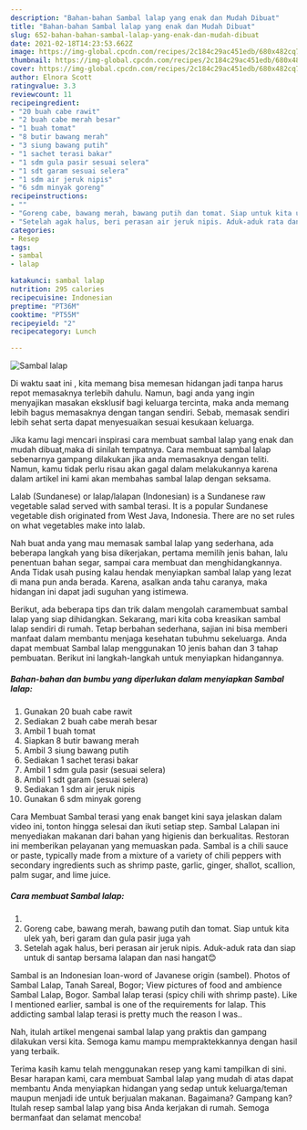 ```yaml
---
description: "Bahan-bahan Sambal lalap yang enak dan Mudah Dibuat"
title: "Bahan-bahan Sambal lalap yang enak dan Mudah Dibuat"
slug: 652-bahan-bahan-sambal-lalap-yang-enak-dan-mudah-dibuat
date: 2021-02-18T14:23:53.662Z
image: https://img-global.cpcdn.com/recipes/2c184c29ac451edb/680x482cq70/sambal-lalap-foto-resep-utama.jpg
thumbnail: https://img-global.cpcdn.com/recipes/2c184c29ac451edb/680x482cq70/sambal-lalap-foto-resep-utama.jpg
cover: https://img-global.cpcdn.com/recipes/2c184c29ac451edb/680x482cq70/sambal-lalap-foto-resep-utama.jpg
author: Elnora Scott
ratingvalue: 3.3
reviewcount: 11
recipeingredient:
- "20 buah cabe rawit"
- "2 buah cabe merah besar"
- "1 buah tomat"
- "8 butir bawang merah"
- "3 siung bawang putih"
- "1 sachet terasi bakar"
- "1 sdm gula pasir sesuai selera"
- "1 sdt garam sesuai selera"
- "1 sdm air jeruk nipis"
- "6 sdm minyak goreng"
recipeinstructions:
- ""
- "Goreng cabe, bawang merah, bawang putih dan tomat. Siap untuk kita ulek yah, beri garam dan gula pasir juga yah"
- "Setelah agak halus, beri perasan air jeruk nipis. Aduk-aduk rata dan siap untuk di santap bersama lalapan dan nasi hangat😊"
categories:
- Resep
tags:
- sambal
- lalap

katakunci: sambal lalap 
nutrition: 295 calories
recipecuisine: Indonesian
preptime: "PT36M"
cooktime: "PT55M"
recipeyield: "2"
recipecategory: Lunch

---
```



![Sambal lalap](https://img-global.cpcdn.com/recipes/2c184c29ac451edb/680x482cq70/sambal-lalap-foto-resep-utama.jpg)

Di waktu  saat ini , kita memang bisa memesan hidangan jadi tanpa harus repot memasaknya terlebih dahulu. Namun, bagi anda yang ingin menyajikan masakan eksklusif bagi keluarga tercinta, maka anda memang lebih bagus memasaknya dengan tangan sendiri. Sebab, memasak sendiri lebih sehat serta dapat menyesuaikan sesuai kesukaan keluarga.

Jika kamu lagi mencari inspirasi cara membuat sambal lalap yang enak dan mudah dibuat,maka di sinilah tempatnya. Cara membuat sambal lalap  sebenarnya gampang dilakukan jika anda memasaknya dengan teliti. Namun, kamu tidak perlu risau akan gagal dalam melakukannya 
karena dalam artikel ini kami akan membahas sambal lalap dengan seksama.  

Lalab (Sundanese) or lalap/lalapan (Indonesian) is a Sundanese raw vegetable salad served with sambal terasi. It is a popular Sundanese vegetable dish originated from West Java, Indonesia. There are no set rules on what vegetables make into lalab.

Nah buat anda yang mau memasak sambal lalap yang sederhana, ada beberapa langkah yang bisa dikerjakan, pertama memilih jenis bahan, lalu penentuan bahan segar, sampai cara membuat dan menghidangkannya. Anda Tidak usah pusing kalau hendak menyiapkan sambal lalap yang lezat di mana pun anda berada. Karena, asalkan anda  tahu caranya, maka hidangan ini dapat jadi suguhan yang istimewa.

Berikut, ada beberapa tips dan trik dalam mengolah caramembuat sambal lalap yang siap dihidangkan. Sekarang, mari kita coba kreasikan sambal lalap sendiri di rumah. Tetap berbahan sederhana, sajian ini bisa memberi manfaat dalam membantu menjaga kesehatan tubuhmu sekeluarga. Anda dapat membuat Sambal lalap menggunakan 10 jenis bahan dan 3 tahap pembuatan. Berikut ini langkah-langkah untuk menyiapkan hidangannya.

<!--inarticleads1-->

##### Bahan-bahan dan bumbu yang diperlukan dalam menyiapkan Sambal lalap:

1. Gunakan 20 buah cabe rawit
1. Sediakan 2 buah cabe merah besar
1. Ambil 1 buah tomat
1. Siapkan 8 butir bawang merah
1. Ambil 3 siung bawang putih
1. Sediakan 1 sachet terasi bakar
1. Ambil 1 sdm gula pasir (sesuai selera)
1. Ambil 1 sdt garam (sesuai selera)
1. Sediakan 1 sdm air jeruk nipis
1. Gunakan 6 sdm minyak goreng


Cara Membuat Sambal terasi yang enak banget kini saya jelaskan dalam video ini, tonton hingga selesai dan ikuti setiap step. Sambal Lalapan ini menyediakan makanan dari bahan yang higienis dan berkualitas. Restoran ini memberikan pelayanan yang memuaskan pada. Sambal is a chili sauce or paste, typically made from a mixture of a variety of chili peppers with secondary ingredients such as shrimp paste, garlic, ginger, shallot, scallion, palm sugar, and lime juice. 

<!--inarticleads2-->

##### Cara membuat Sambal lalap:

1. 
1. Goreng cabe, bawang merah, bawang putih dan tomat. Siap untuk kita ulek yah, beri garam dan gula pasir juga yah
1. Setelah agak halus, beri perasan air jeruk nipis. Aduk-aduk rata dan siap untuk di santap bersama lalapan dan nasi hangat😊


Sambal is an Indonesian loan-word of Javanese origin (sambel). Photos of Sambal Lalap, Tanah Sareal, Bogor; View pictures of food and ambience Sambal Lalap, Bogor. Sambal lalap terasi (spicy chili with shrimp paste). Like I mentioned earlier, sambal is one of the requirements for lalap. This addicting sambal lalap terasi is pretty much the reason I was.. 

Nah, itulah artikel mengenai  sambal lalap  yang praktis dan gampang dilakukan versi kita. Semoga kamu mampu mempraktekkannya dengan hasil yang terbaik. 

Terima kasih kamu telah menggunakan resep yang kami tampilkan di sini. Besar harapan kami, cara membuat  Sambal lalap yang mudah di atas dapat membantu Anda menyiapkan hidangan yang sedap untuk keluarga/teman maupun menjadi ide untuk berjualan makanan. Bagaimana? Gampang kan? Itulah resep sambal lalap yang bisa Anda kerjakan di rumah. Semoga bermanfaat dan selamat mencoba!

